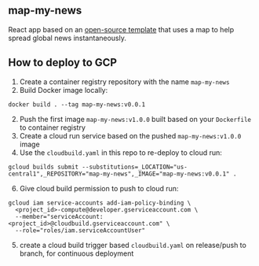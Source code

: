 ## map-my-news
React app based on an [open-source template](https://www.creative-tim.com/product/blk-design-system-react?ref=blkdsr-index-page-download-section&_ga=2.75311890.1282743534.1668796676-1609137795.1661799698#) that uses a map to help spread global news instantaneously.

## How to deploy to GCP

1. Create a container registry repository with the name `map-my-news`
2. Build Docker image locally:
```
docker build . --tag map-my-news:v0.0.1 
```
2. Push the first image `map-my-news:v1.0.0` built based on your `Dockerfile` to container registry
3. Create a cloud run service based on the pushed `map-my-news:v1.0.0` image
4. Use the `cloudbuild.yaml` in this repo to re-deploy to cloud run:
```
gcloud builds submit --substitutions=_LOCATION="us-central1",_REPOSITORY="map-my-news",_IMAGE="map-my-news:v0.0.1" .
```
6. Give cloud build permission to push to cloud run:
```
gcloud iam service-accounts add-iam-policy-binding \
  <project_id>-compute@developer.gserviceaccount.com \
  --member="serviceAccount:<project_id>@cloudbuild.gserviceaccount.com" \
  --role="roles/iam.serviceAccountUser"
```
5. create a cloud build trigger based `cloudbuild.yaml` on release/push to branch, for continuous deployment